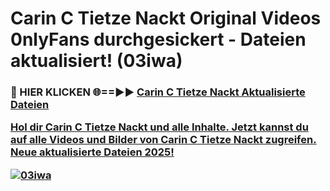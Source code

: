 # Carin C Tietze Nackt Original Videos 0nlyFans durchgesickert - Dateien aktualisiert! (03iwa)

<h3>🔴 HIER KLICKEN 🌐==►► <a href="https://tinyurl.com/h6vf6nb8" rel="nofollow">Carin C Tietze Nackt Aktualisierte Dateien

Hol dir Carin C Tietze Nackt und alle Inhalte. Jetzt kannst du auf alle Videos und Bilder von Carin C Tietze Nackt zugreifen. Neue aktualisierte Dateien 2025!

[![03iwa](https://i.imgur.com/sD4kR3V.gif)](https://tinyurl.com/h6vf6nb8)
